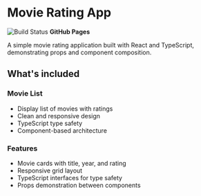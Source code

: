 # Movie Rating App

![Build Status](https://img.shields.io/badge/build-passing-brightgreen)
**GitHub Pages**

A simple movie rating application built with React and TypeScript, demonstrating props and component composition.

## What's included

### Movie List
* Display list of movies with ratings
* Clean and responsive design
* TypeScript type safety
* Component-based architecture

### Features
* Movie cards with title, year, and rating
* Responsive grid layout
* TypeScript interfaces for type safety
* Props demonstration between components


